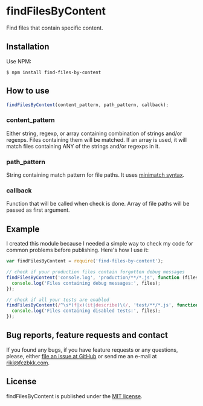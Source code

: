 # findFilesByContent

Find files that contain specific content.

## Installation

Use NPM:

```
$ npm install find-files-by-content
```

## How to use

```javascript
findFilesByContent(content_pattern, path_pattern, callback);
```

### content_pattern

Either string, regexp, or array containing combination of strings and/or regexps. Files containing them will be matched. If an array is used, it will match files containing ANY of the strings and/or regexps in it.

### path_pattern

String containing match pattern for file paths. It uses [minimatch syntax](https://github.com/isaacs/minimatch).

### callback

Function that will be called when check is done. Array of file paths will be passed as first argument.

## Example

I created this module because I needed a simple way to check my code for common problems before publishing. Here's how I use it: 

```javascript
var findFilesByContent = require('find-files-by-content');

// check if your production files contain forgotten debug messages
findFilesByContent('console.log', 'production/**/*.js', function (files) {
  console.log('Files containing debug messages:', files);
});

// check if all your tests are enabled
findFilesByContent(/^\s*(f|x)(it|describe)\(/, 'test/**/*.js', function (files) {
  console.log('Files containing disabled tests:', files);
});
```

## Bug reports, feature requests and contact

If you found any bugs, if you have feature requests or any questions, please, either [file an issue at GitHub](https://github.com/fczbkk/find-files-by-content/issues) or send me an e-mail at [riki@fczbkk.com](mailto:riki@fczbkk.com).

## License

findFilesByContent is published under the [MIT license](https://github.com/fczbkk/find-files-by-content/blob/master/LICENSE).
